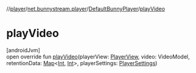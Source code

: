 //[player](../../../index.md)/[net.bunnystream.player](../index.md)/[DefaultBunnyPlayer](index.md)/[playVideo](play-video.md)

# playVideo

[androidJvm]\
open override fun [playVideo](play-video.md)(playerView: [PlayerView](https://developer.android.com/reference/kotlin/androidx/media3/ui/PlayerView.html), video: VideoModel, retentionData: [Map](https://kotlinlang.org/api/latest/jvm/stdlib/kotlin.collections/-map/index.html)&lt;[Int](https://kotlinlang.org/api/latest/jvm/stdlib/kotlin/-int/index.html), [Int](https://kotlinlang.org/api/latest/jvm/stdlib/kotlin/-int/index.html)&gt;, playerSettings: [PlayerSettings](../../../../sdk/sdk/net.bunnystream.androidsdk.settings.domain.model/-player-settings/index.md))
